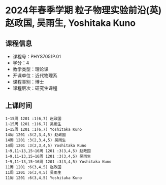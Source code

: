 # 2024年春季学期 粒子物理实验前沿(英) 赵政国, 吴雨生, Yoshitaka Kuno






## 课程信息

- 课程号：PHYS7051P.01
- 学分：4
- 教学类型：理论课
- 开课单位：近代物理系
- 课程类别：博士
- 课程层次：研究生课程

## 上课时间

```
1~15周 1201 :1(6,7) 赵政国
1~15周 1201 :1(6,7) 吴雨生
1~15周 1201 :1(6,7) Yoshitaka Kuno
14周 1201 :3(2,3,4,5) 赵政国
14周 1201 :3(2,3,4,5) 吴雨生
14周 1201 :3(2,3,4,5) Yoshitaka Kuno
1~9,11~13,15~16周 1201 :3(3,4,5) 赵政国
1~9,11~13,15~16周 1201 :3(3,4,5) 吴雨生
1~9,11~13,15~16周 1201 :3(3,4,5) Yoshitaka Kuno
11周 1201 :6(3,4,5) 赵政国
11周 1201 :6(3,4,5) 吴雨生
11周 1201 :6(3,4,5) Yoshitaka Kuno
```

